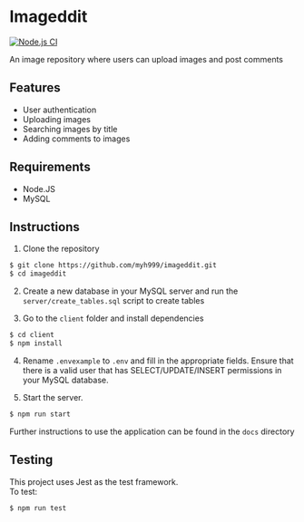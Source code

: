 # Imageddit

[![Node.js CI](https://github.com/myh999/imageddit/actions/workflows/node.js.yml/badge.svg?branch=main)](https://github.com/myh999/imageddit/actions/workflows/node.js.yml)

An image repository where users can upload images and post comments

## Features
- User authentication
- Uploading images
- Searching images by title
- Adding comments to images

## Requirements
- Node.JS
- MySQL

## Instructions

1. Clone the repository
```bash
$ git clone https://github.com/myh999/imageddit.git
$ cd imageddit
```

2. Create a new database in your MySQL server and run the `server/create_tables.sql` script to create tables

3. Go to the `client` folder and install dependencies
```bash
$ cd client
$ npm install
```

4. Rename `.envexample` to `.env` and fill in the appropriate fields. Ensure that there is a valid user that has SELECT/UPDATE/INSERT permissions in your MySQL database.

5. Start the server.
```bash
$ npm run start
```

Further instructions to use the application can be found in the `docs` directory

## Testing
This project uses Jest as the test framework.  
To test:
```bash
$ npm run test
```

